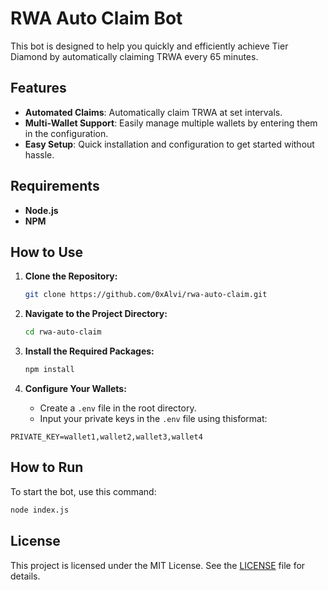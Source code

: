 # RWA Auto Claim Bot

This bot is designed to help you quickly and efficiently achieve Tier Diamond by automatically claiming TRWA every 65 minutes.

## Features

- **Automated Claims**: Automatically claim TRWA at set intervals.
- **Multi-Wallet Support**: Easily manage multiple wallets by entering them in the configuration.
- **Easy Setup**: Quick installation and configuration to get started without hassle.

## Requirements

- **Node.js**
- **NPM**

## How to Use

1. **Clone the Repository:**
   ```bash
   git clone https://github.com/0xAlvi/rwa-auto-claim.git
   ```

2. **Navigate to the Project Directory:**
   ```bash
   cd rwa-auto-claim
   ```

3. **Install the Required Packages:**
   ```bash
   npm install
   ```

4. **Configure Your Wallets:**
   - Create a `.env` file in the root directory.
   - Input your private keys in the `.env` file using thisformat:
```
PRIVATE_KEY=wallet1,wallet2,wallet3,wallet4
```

## How to Run

To start the bot, use this command:
```bash
node index.js
```

## License

This project is licensed under the MIT License. See the [LICENSE](LICENSE) file for details.
